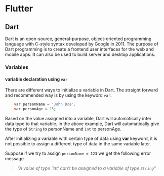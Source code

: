 # Flutter

## Dart

Dart is an open-source, general-purpose, object-oriented programming language with C-style syntax developed by Google in 2011. The purpose of Dart programming is to create a frontend user interfaces for the web and mobile apps. It can also be used to build server and desktop applications.

### Variables

#### variable declaration using `var`

There are different ways to initialize a variable in Dart. The straight forward and recommended way is by using the keyword `var`.

```dart
    var personName = 'John Doe';
    var personAge = 25;
```

Based on the value assigned into a variable, Dart will automatically infer data type to that variable. In the above example, Dart will automatically give the type of `String` to personName and `int` to personAge.

After initializing a variable with certain type of data using **var** keyword, it is not possible to assign a different type of data in the same variable later.

Suppose if we try to assign `personName = 123`  we get the following error message

>*“A value of type ‘int’ can’t be assigned to a variable of type `String`"*
